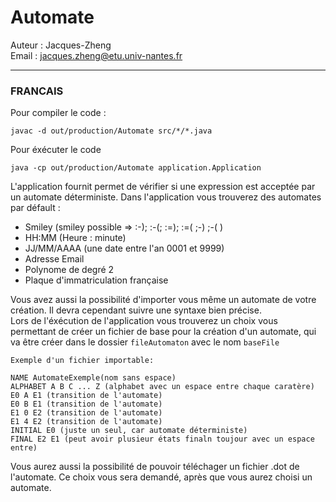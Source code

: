 # Automate
Auteur : Jacques-Zheng <br>
Email : jacques.zheng@etu.univ-nantes.fr
 ____________________________________________________________________________
### FRANCAIS

Pour compiler le code :
```
javac -d out/production/Automate src/*/*.java
```
Pour éxécuter le code
```
java -cp out/production/Automate application.Application
```


L'application fournit permet de vérifier si une expression est acceptée par un automate déterministe.
Dans l'application vous trouverez des automates par défault :
- Smiley (smiley possible => :-); :-(; :=); :=( ;-) ;-( )
- HH:MM (Heure : minute)
- JJ/MM/AAAA (une date entre l'an 0001 et 9999)
- Adresse Email
- Polynome de degré 2
- Plaque d'immatriculation française 

Vous avez aussi la possibilité d'importer vous même un automate de votre création. Il devra cependant suivre une syntaxe bien précise.<br>
Lors de l'éxécution de l'application vous trouverez un choix vous permettant de créer un fichier de base pour la création d'un automate, qui va être créer dans le dossier ```fileAutomaton``` avec le nom ```baseFile```
```
Exemple d'un fichier importable:

NAME AutomateExemple(nom sans espace)
ALPHABET A B C ... Z (alphabet avec un espace entre chaque caratère)
E0 A E1 (transition de l'automate)
E0 B E1 (transition de l'automate)
E1 0 E2 (transition de l'automate)
E1 4 E2 (transition de l'automate)
INITIAL E0 (juste un seul, car automate déterministe)
FINAL E2 E1 (peut avoir plusieur états finaln toujour avec un espace entre)
```

Vous aurez aussi la possibilité de pouvoir téléchager un fichier .dot de l'automate.
Ce choix vous sera demandé, après que vous aurez choisi un automate.